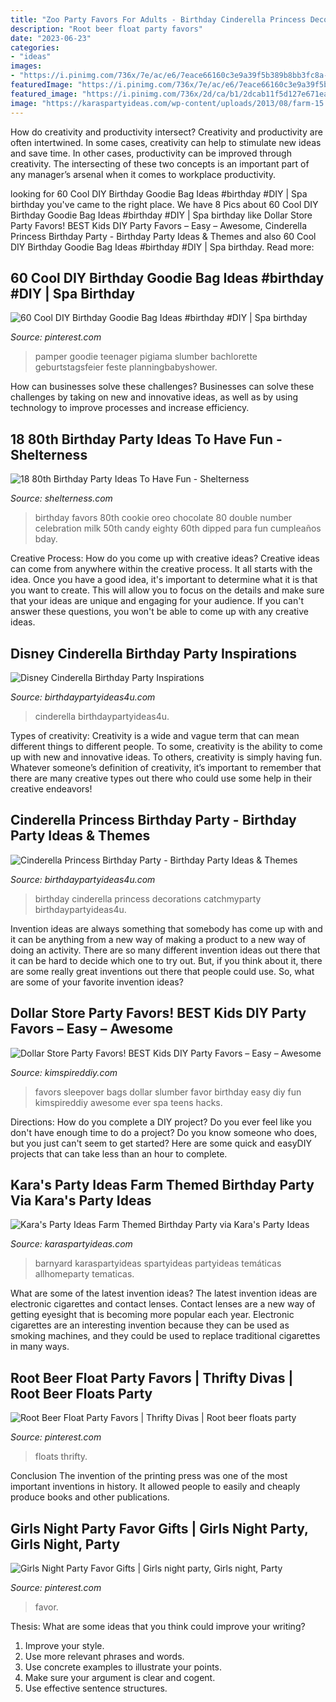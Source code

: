 ```yaml
---
title: "Zoo Party Favors For Adults - Birthday Cinderella Princess Decorations Catchmyparty Birthdaypartyideas4u"
description: "Root beer float party favors"
date: "2023-06-23"
categories:
- "ideas"
images:
- "https://i.pinimg.com/736x/7e/ac/e6/7eace66160c3e9a39f5b389b8bb3fc8a--root-beer-floats-babyshower.jpg"
featuredImage: "https://i.pinimg.com/736x/7e/ac/e6/7eace66160c3e9a39f5b389b8bb3fc8a--root-beer-floats-babyshower.jpg"
featured_image: "https://i.pinimg.com/736x/2d/ca/b1/2dcab11f5d127e671ea02a6b5351ef09.jpg"
image: "https://karaspartyideas.com/wp-content/uploads/2013/08/farm-15.jpg"
---
```



How do creativity and productivity intersect?
Creativity and productivity are often intertwined. In some cases, creativity can help to stimulate new ideas and save time. In other cases, productivity can be improved through creativity. The intersecting of these two concepts is an important part of any manager’s arsenal when it comes to workplace productivity.

	

		
looking for 60 Cool DIY Birthday Goodie Bag Ideas #birthday #DIY | Spa birthday you've came to the right place. We have 8 Pics about 60 Cool DIY Birthday Goodie Bag Ideas #birthday #DIY | Spa birthday like Dollar Store Party Favors! BEST Kids DIY Party Favors – Easy – Awesome, Cinderella Princess Birthday Party - Birthday Party Ideas &amp; Themes and also 60 Cool DIY Birthday Goodie Bag Ideas #birthday #DIY | Spa birthday. Read more:
		
    
## 60 Cool DIY Birthday Goodie Bag Ideas #birthday #DIY | Spa Birthday

<img loading=lazy src="https://i.pinimg.com/736x/2d/ca/b1/2dcab11f5d127e671ea02a6b5351ef09.jpg" onerror="this.onerror=null;this.src='https://tse1.mm.bing.net/th?id=OIP.OtVy0IE1mrmEHlAlzeEkoAHaKQ&amp;pid=15.1';" alt="60 Cool DIY Birthday Goodie Bag Ideas #birthday #DIY | Spa birthday">

_Source: pinterest.com_

>pamper goodie teenager pigiama slumber bachlorette geburtstagsfeier feste planningbabyshower. 

	

How can businesses solve these challenges?
Businesses can solve these challenges by taking on new and innovative ideas, as well as by using technology to improve processes and increase efficiency.

    
## 18 80th Birthday Party Ideas To Have Fun - Shelterness

<img loading=lazy src="https://i.shelterness.com/2017/02/16-chocolate-double-oreo-cookie-party-favors.jpg" onerror="this.onerror=null;this.src='https://tse4.mm.bing.net/th?id=OIP.fVHwt0svxL4NfflQulkPvgHaJ4&amp;pid=15.1';" alt="18 80th Birthday Party Ideas To Have Fun - Shelterness">

_Source: shelterness.com_

>birthday favors 80th cookie oreo chocolate 80 double number celebration milk 50th candy eighty 60th dipped para fun cumpleaños bday. 

	

Creative Process: How do you come up with creative ideas?
Creative ideas can come from anywhere within the creative process. It all starts with the idea. Once you have a good idea, it's important to determine what it is that you want to create. This will allow you to focus on the details and make sure that your ideas are unique and engaging for your audience. If you can't answer these questions, you won't be able to come up with any creative ideas.

    
## Disney Cinderella Birthday Party Inspirations

<img loading=lazy src="https://birthdaypartyideas4u.com/wp-content/uploads/2019/11/Disney-Cinderella-Birthday-tablescape.jpg" onerror="this.onerror=null;this.src='https://tse2.mm.bing.net/th?id=OIP.sdKC5viQu6kLSu_JGvIGfgHaFj&amp;pid=15.1';" alt="Disney Cinderella Birthday Party Inspirations">

_Source: birthdaypartyideas4u.com_

>cinderella birthdaypartyideas4u. 

	

Types of creativity:
Creativity is a wide and vague term that can mean different things to different people. To some, creativity is the ability to come up with new and innovative ideas. To others, creativity is simply having fun. Whatever someone’s definition of creativity, it’s important to remember that there are many creative types out there who could use some help in their creative endeavors!

    
## Cinderella Princess Birthday Party - Birthday Party Ideas &amp; Themes

<img loading=lazy src="http://i1.wp.com/www.birthdaypartyideas4u.com/wp-content/uploads/2015/08/Cinderella-Princess-Birthday-Party-decorations.jpg" onerror="this.onerror=null;this.src='https://tse3.mm.bing.net/th?id=OIP.XvHLOCBwC6DSR6j5er1uVAHaJ4&amp;pid=15.1';" alt="Cinderella Princess Birthday Party - Birthday Party Ideas &amp; Themes">

_Source: birthdaypartyideas4u.com_

>birthday cinderella princess decorations catchmyparty birthdaypartyideas4u. 

	

Invention ideas are always something that somebody has come up with and it can be anything from a new way of making a product to a new way of doing an activity. There are so many different invention ideas out there that it can be hard to decide which one to try out. But, if you think about it, there are some really great inventions out there that people could use. So, what are some of your favorite invention ideas?

    
## Dollar Store Party Favors! BEST Kids DIY Party Favors – Easy – Awesome

<img loading=lazy src="https://kimspireddiy.com/wp-content/uploads/2020/01/party-favors-dollar-store-eyelashes-1-1.jpg" onerror="this.onerror=null;this.src='https://tse1.mm.bing.net/th?id=OIP.he3NaUmKcLQG_HaUE9TgzwHaJ4&amp;pid=15.1';" alt="Dollar Store Party Favors! BEST Kids DIY Party Favors – Easy – Awesome">

_Source: kimspireddiy.com_

>favors sleepover bags dollar slumber favor birthday easy diy fun kimspireddiy awesome ever spa teens hacks. 

	

Directions: How do you complete a DIY project?
Do you ever feel like you don't have enough time to do a project? Do you know someone who does, but you just can't seem to get started? Here are some quick and easyDIY projects that can take less than an hour to complete.

    
## Kara&#039;s Party Ideas Farm Themed Birthday Party Via Kara&#039;s Party Ideas

<img loading=lazy src="https://karaspartyideas.com/wp-content/uploads/2013/08/farm-15.jpg" onerror="this.onerror=null;this.src='https://tse2.mm.bing.net/th?id=OIP.D66o5bt1U_pe4AJu6aGf6gHaK8&amp;pid=15.1';" alt="Kara&#039;s Party Ideas Farm Themed Birthday Party via Kara&#039;s Party Ideas">

_Source: karaspartyideas.com_

>barnyard karaspartyideas spartyideas partyideas temáticas allhomeparty tematicas. 

	

What are some of the latest invention ideas?
The latest invention ideas are electronic cigarettes and contact lenses. Contact lenses are a new way of getting eyesight that is becoming more popular each year. Electronic cigarettes are an interesting invention because they can be used as smoking machines, and they could be used to replace traditional cigarettes in many ways.

    
## Root Beer Float Party Favors | Thrifty Divas | Root Beer Floats Party

<img loading=lazy src="https://i.pinimg.com/736x/7e/ac/e6/7eace66160c3e9a39f5b389b8bb3fc8a--root-beer-floats-babyshower.jpg" onerror="this.onerror=null;this.src='https://tse1.mm.bing.net/th?id=OIP.c9drtCjcE1q-qZzhvt_iwgHaJ3&amp;pid=15.1';" alt="Root Beer Float Party Favors | Thrifty Divas | Root beer floats party">

_Source: pinterest.com_

>floats thrifty. 

	

Conclusion
The invention of the printing press was one of the most important inventions in history. It allowed people to easily and cheaply produce books and other publications.

    
## Girls Night Party Favor Gifts | Girls Night Party, Girls Night, Party

<img loading=lazy src="https://i.pinimg.com/736x/25/16/6e/25166ebfd70b4a9c88606b897b1cd329.jpg" onerror="this.onerror=null;this.src='https://tse2.mm.bing.net/th?id=OIP.CBIGe77MdXkiLgef9DqKCwHaPP&amp;pid=15.1';" alt="Girls Night Party Favor Gifts | Girls night party, Girls night, Party">

_Source: pinterest.com_

>favor. 

	

Thesis: What are some ideas that you think could improve your writing?
1. Improve your style.
2. Use more relevant phrases and words.
3. Use concrete examples to illustrate your points.
4. Make sure your argument is clear and cogent.
5. Use effective sentence structures.

